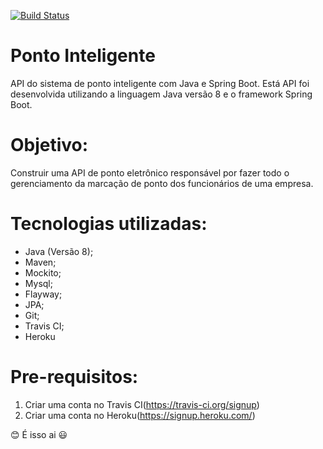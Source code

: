 [![Build Status](https://travis-ci.org/Marcelphilippeandrade/ponto-inteligente-api.svg?branch=master)](https://travis-ci.org/Marcelphilippeandrade/ponto-inteligente-api)

# Ponto Inteligente
API do sistema de ponto inteligente com Java e Spring Boot. Está API foi desenvolvida utilizando a linguagem Java versão 8 e o framework Spring Boot.

# Objetivo:
Construir uma API de ponto eletrônico responsável por fazer todo o gerenciamento da marcação de ponto dos funcionários
de uma empresa.

# Tecnologias utilizadas: 
* Java (Versão 8); 
* Maven;
* Mockito;
* Mysql;
* Flayway;
* JPA;
* Git; 
* Travis CI;
* Heroku

# Pre-requisitos:
1. Criar uma conta no Travis CI(https://travis-ci.org/signup)
2. Criar uma conta no Heroku(https://signup.heroku.com/)

:blush: É isso ai :smiley:
